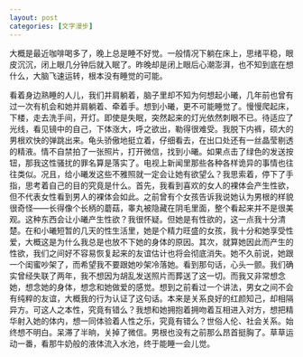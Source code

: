 ```yaml
---
layout: post
categories: [文字漫步]
---
```


大概是最近咖啡喝多了，晚上总是睡不好觉。一般情况下躺在床上，思绪平稳，眼皮沉沉，闭上眼几分钟后就入眠了。昨晚却是闭上眼后心潮澎湃，也不知到底在想什么，大脑飞速运转，根本没有睡觉的可能。

<span class="hidden" data-show="cc">
    看着身边熟睡的人儿，我们并肩躺着，脑子里却不知为何想起小曦，几年前也曾有过一次有机会和她并肩躺着、牵着手。想到小曦，更不可能睡觉了。慢慢爬起床，下楼，走去洗手间，开灯。即使是失眠，突然起来的灯光依然刺眼不已。待适应了光线，看见镜中的自己，下体涨大，呼之欲出，勒得很难受。我脱下内裤，硕大的男根欢快的弹跳出来。龟头骄傲地挺立着，仔细看去，在出口处还有一丝晶莹剔透的精液。情不自禁拍了一张照片，打开微信，找到小曦。如果点击了绿色的发送按钮，那我这性骚扰的罪名算是落实了。电视上新闻里那些各种各样诡异的事情也往往类似。况且，给小曦发这些不雅照就一定会让她有欲望么？我思索着，停下了手指，思考着自己的目的究竟是什么。首先，我看到喜欢的女人的裸体会产生性欲，但不代表女性看到男人的裸体会如此。之前曾有个女孩告诉我说她认为男根的样貌很奇怪——长得像个长柄的蘑菇，睾丸被隐藏在阴毛里面，整个看起来并不是很美观。这种东西会让小曦产生性欲？我很怀疑。但她是有性欲的，这一点我十分清楚。在和小曦短暂的几天的性生活里，她是个精力旺盛的女孩，我十分和她享受性爱，大概这是为什么我总是也放不下她的身体的原因。其次，就算她因此而产生的性欲，我们之间好不容易恢复起来的友谊估计也将会彻底消失。她不久前说，她跟一个闺蜜吵架了，而希望我不要跟她吵架冷落她。看到那句话，心头一颤。我们确实曾经失联了两年，我不想因为胡乱发送照片而葬送了这一切。而我又非常想念她，想念她的身体，想念和她做爱的感觉。想到之前看过一个讲法，男女之间不会有纯粹的友谊，大概我的行为认证了这句话。本来是关系良好的红颜知己，却相隔异方。可这人之本性，究竟有错么？我想和她拥抱着拥吻着互相进入对方，想把精华射入她的体内，想一同体验着人性之乐，究竟有错么？世俗人伦、社会关系。始终想不明白。呆滞了半晌，关掉了微信。男根也没有之前那么昂首挺胸了。草草运动一番，看那牛奶般的液体流入水池，终于能睡一会儿觉。
</span>
